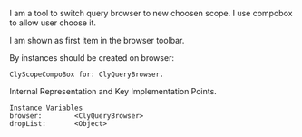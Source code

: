 I am a tool to switch query browser to new choosen scope.
I use compobox to allow user choose it.

I am shown as first item in the browser toolbar.

By instances should be created on browser: 

	ClyScopeCompoBox for: ClyQueryBrowser.
	
Internal Representation and Key Implementation Points.

    Instance Variables
	browser:		<ClyQueryBrowser>
	dropList:		<Object>
